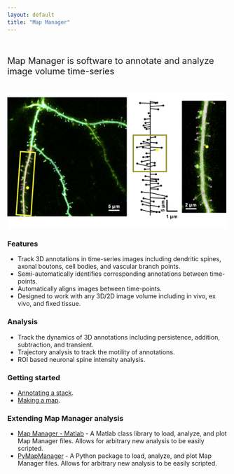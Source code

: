 ```yaml
---
layout: default
title: "Map Manager"
---
```


<BR>

<p style="font-size:20px">
Map Manager is software to annotate and analyze image volume time-series
</p>

<BR>

<!-- <IMG class="img-float-right" SRC="/images/imagingcore/example0.png" width="400"> -->

<IMG class="img-float-right" SRC="/images/imagingcore/figure-1.png" width="500">

### Features


- Track 3D annotations in time-series images including dendritic spines, axonal boutons, cell bodies, and vascular branch points.
- Semi-automatically identifies corresponding annotations between time-points.
- Automatically aligns images between time-points.
- Designed to work with any 3D/2D image volume including in vivo, ex vivo, and fixed tissue.

### Analysis
 - Track the dynamics of 3D annotations including persistence, addition, subtraction, and transient.
 - Trajectory analysis to track the motility of annotations.
 - ROI based neuronal spine intensity analysis.
  
### Getting started

- [Annotating a stack][3].
- [Making a map][4].

### Extending Map Manager analysis
- <A HREF="https://github.com/cudmore/MapManager-Matlab" target="_blank">Map Manager - Matlab</A> - A Matlab class library to load, analyze, and plot Map Manager files. Allows for arbitrary new analysis to be easily scripted.
- <A HREF="http://blog.cudmore.io/PyMapManager" target="_blank">PyMapManager</A> - A Python package   to load, analyze, and plot Map Manager files. Allows for arbitrary new analysis to be easily scripted.


[1]: http://wavemetrics.com
[2]: http://robertcudmore.org
[3]: annotating-a-stack
[4]: making-a-map
[5]: getting-started
[6]: gallery
